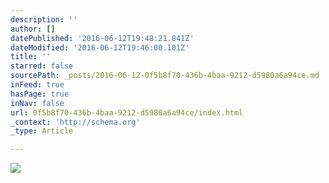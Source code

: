 ```yaml
---
description: ''
author: []
datePublished: '2016-06-12T19:48:21.841Z'
dateModified: '2016-06-12T19:46:00.101Z'
title: ''
starred: false
sourcePath: _posts/2016-06-12-0f5b8f70-436b-4baa-9212-d5980a6a94ce.md
inFeed: true
hasPage: true
inNav: false
url: 0f5b8f70-436b-4baa-9212-d5980a6a94ce/index.html
_context: 'http://schema.org'
_type: Article

---
```

![](https://the-grid-user-content.s3-us-west-2.amazonaws.com/5c8e82e7-6764-4841-9d4b-98f9f3a94b8d.jpg)